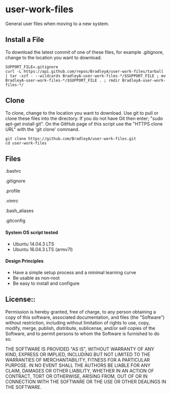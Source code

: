 # user-work-files
General user files when moving to a new system.

## Install a File

To download the latest commit of one of these files, for example .gitignore, change to the location you want to download.

    SUPPORT_FILE=.gitignore
    curl -L https://api.github.com/repos/BradleyA/user-work-files/tarball | tar -xzf - --wildcards BradleyA-user-work-files-*/$SUPPORT_FILE ; mv BradleyA-user-work-files-*/$SUPPORT_FILE . ; rmdir BradleyA-user-work-files-*/

## Clone

To clone, change to the location you want to download. Use git to pull or clone these files into the directory. If you do not have Git then enter; "sudo apt-get install git". On the GitHub page of this script use the "HTTPS clone URL" with the 'git clone' command.

    git clone https://github.com/BradleyA/user-work-files.git
    cd user-work-files

## Files

.bashrc

.gitignore

.profile

.vimrc

.bash_aliases

.gitconfig

#### System OS script tested
 * Ubuntu 14.04.3 LTS
 * Ubuntu 16.04.3 LTS (armv7l)

#### Design Principles
 * Have a simple setup process and a minimal learning curve
 * Be usable as non-root
 * Be easy to install and configure

## License::

Permission is hereby granted, free of charge, to any person obtaining a copy of this software, associated documentation, and files (the "Software") without restriction, including without limitation of rights to use, copy, modify, merge, publish, distribute, sublicense, and/or sell copies of the Software, and to permit persons to whom the Software is furnished to do so.

THE SOFTWARE IS PROVIDED "AS IS", WITHOUT WARRANTY OF ANY KIND, EXPRESS OR IMPLIED, INCLUDING BUT NOT LIMITED TO THE WARRANTIES OF MERCHANTABILITY, FITNESS FOR A PARTICULAR PURPOSE. IN NO EVENT SHALL THE AUTHORS BE LIABLE FOR ANY CLAIM, DAMAGES OR OTHER LIABILITY, WHETHER IN AN ACTION OF CONTRACT, TORT OR OTHERWISE, ARISING FROM, OUT OF OR IN CONNECTION WITH THE SOFTWARE OR THE USE OR OTHER DEALINGS IN THE SOFTWARE.
